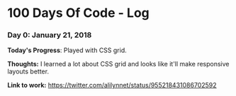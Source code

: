 # 100 Days Of Code - Log

### Day 0: January 21, 2018


**Today's Progress**: Played with CSS grid.

**Thoughts:** I learned a lot about CSS grid and looks like it'll make responsive layouts better. 

**Link to work:** https://twitter.com/alilynnet/status/955218431086702592


